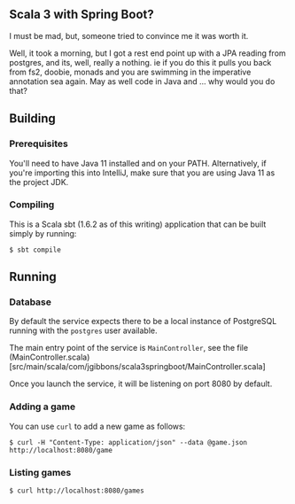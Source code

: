## Scala 3 with Spring Boot?

I must be mad, but, someone tried to convince me it was worth it.

Well, it took a morning, but I got a rest end point up with a JPA reading from
postgres, and its, well, really a nothing.  ie if you do this it pulls you back 
from fs2, doobie, monads and you are swimming in the imperative annotation sea again.
May as well code in Java and ... why would you do that?

## Building

### Prerequisites
You'll need to have Java 11 installed and on your PATH. Alternatively, if you're importing this into IntelliJ,
make sure that you are using Java 11 as the project JDK.

### Compiling
This is a Scala sbt (1.6.2 as of this writing) application that can be built simply by running:
```shell
$ sbt compile
```

## Running

### Database
By default the service expects there to be a local instance of PostgreSQL running with the `postgres` user available.

The main entry point of the service is `MainController`, see the file
(MainController.scala)[src/main/scala/com/jgibbons/scala3springboot/MainController.scala]

Once you launch the service, it will be listening on port 8080 by default.

### Adding a game
You can use `curl` to add a new game as follows:

```shell
$ curl -H "Content-Type: application/json" --data @game.json http://localhost:8080/game
```

### Listing games
```shell
$ curl http://localhost:8080/games
```
